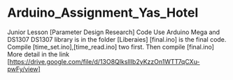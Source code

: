# Arduino_Assignment_Yas_Hotel
Junior Lesson [Parameter Design Research] Code
Use Arduino Mega and DS1307
DS1307 library is in the folder [Liberaies]
[final.ino] is the final code.
Compile [time_set.ino],[time_read.ino] two first.
Then compile [final.ino]
More detail in the link [https://drive.google.com/file/d/13O8QIksllIb2yKzzOn1WTT7qCXu-pwFy/view]
